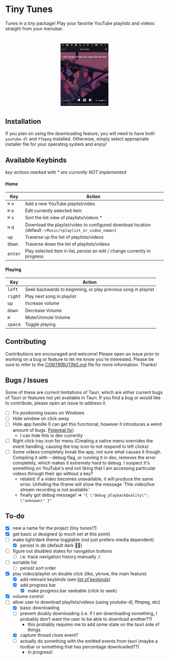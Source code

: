 # Tiny Tunes

Tunes in a tiny package! Play your favorite YouTube playlists and videos straight from your menubar.

<h1 align="center">
  <img style="width:30%;" alt='Demo' src="https://github.com/aaronleopold/tinytunes/blob/main/misc/early-demo.gif" />
</h1>

## Installation

If you plan on using the downloading feature, you will need to have both `youtube-dl` and `ffmpeg` installed. Otherwise, simply select appropriate installer file for your operating system and enjoy!

## Available Keybinds

_key actions marked with \* are currently NOT implemented_

#### Home

| Key                       | Action                                                                                                   |
| ------------------------- | -------------------------------------------------------------------------------------------------------- |
| <kbd>⌘</kbd> <kbd>n</kbd> | Add a new YouTube playlist/video                                                                         |
| <kbd>⌘</kbd> <kbd>e</kbd> | Edit currently selected item                                                                             |
| <kbd>⌘</kbd> <kbd>s</kbd> | Sort the list view of playlists/videos \*                                                                |
| <kbd>⌘</kbd> <kbd>d</kbd> | Download the playlist/video to configured download location (default `~/Music/<playlist_or_video_name>`) |
| <kbd>up</kbd>             | Traverse up the list of playlists/videos                                                                 |
| <kbd>down</kbd>           | Traverse down the list of playlists/videos                                                               |
| <kbd>enter</kbd>          | Play selected item in list, persist an edit / change currently in progress                               |

#### Playing

| Key              | Action                                                         |
| ---------------- | -------------------------------------------------------------- |
| <kbd>left</kbd>  | Seek backwards to beginning, or play previous song in playlist |
| <kbd>right</kbd> | Play next song in playlist                                     |
| <kbd>up</kbd>    | Increase volume                                                |
| <kbd>down</kbd>  | Decrease Volume                                                |
| <kbd>m</kbd>     | Mute/Unmute Volume                                             |
| <kbd>space</kbd> | Toggle playing                                                 |

## Contributing

Contributions are encouraged and welcome! Please open an issue prior to working on a bug or feature to let me know you're interested. Please be sure to refer to the [CONTRIBUTING.md](https://github.com/aaronleopold/tinytunes/blob/main//CONTRIBUTING.md) file for more information. Thanks!

## Bugs / Issues

Some of these are current limitations of Tauri, which are either current bugs of Tauri or features not yet available in Tauri. If you find a bug or would like to contribute, please open an issue to address it.

- [ ] Fix positioning issues on Windows
- [ ] Hide window on click away
- [ ] Hide app handle (I can get this functional, however it introduces a weird amount of bugs. [Potential fix](https://github.com/tauri-apps/tauri/pull/2825))
  - I can hide this in dev currently
- [ ] Right click tray icon for menu (Creating a native menu overrides the event handling, causing the tray icon to not respond to left clicks)
- [ ] Some videos completely break the app, not sure what causes it though. Compiling it with --debug flag, or running it in dev, removes the error completely, which makes it extremely hard to debug. I suspect it's something on YouTube's end not liking that I am accessing particular videos through their api without a key?
  - related: if a video becomes unavailable, it will produce the same error. Unhiding the iframe will show the message 'This video/live stream recording is not available.'
  - finally got debug message! => `"{ \"debug_playbackQuality\": \"unknown\" }"`

## To-do

- [x] new a name for the project (tiny tunes!?)
- [x] get basic ui designed (p much set at this point)
- [ ] make light/dark theme togglable (not just prefers-media dependent)
  - [x] persist in db (default dark 🤷‍♂️)
- [ ] figure out disabled states for navigation buttons
  - [ ] i.e. track navigation history manually :/
- [ ] sortable list
  - [ ] persist sort order
- [x] play video/playlist on double click (like, yknow, the main feature)
  - [x] add relevant keybinds (see [list of keybinds](#available-keybinds))
  - [x] add progress bar
    - [x] make progress bar seekable (click to seek)
- [x] volume control
- [ ] allow user to download playlists/videos (using youtube-dl, ffmpeg, etc)
  - [x] basic downloading
  - [ ] prevent doubly downloading (i.e. if I am downloading something, I probably don't want the user to be able to download another??)
    - this probably requires me to add some state on the tauri side of things
  - [x] capture thread close event?
  - [ ] actually do something with the emitted events from tauri (maybe a toolbar or something that has percentage downloaded??)
    - In progress!

